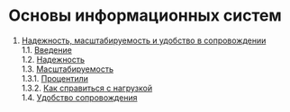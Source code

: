 # Основы информационных систем

1. [Надежность, масштабируемость и удобство в сопровождении](1_MainQualities.md)  
   1.1. [Введение](#надежность,-масштабируемость-и-удобство-в-сопровождении)  
   1.2. [Надежность](#надежность)  
   1.3. [Масштабируемость](#масштабируемость)    
   1.3.1. [Процентили](#процентили)  
   1.3.2. [Как справиться с нагрузкой](#как-справиться-с-нагрузкой)  
   1.4. [Удобство сопровождения](#удобство-сопровождения)  